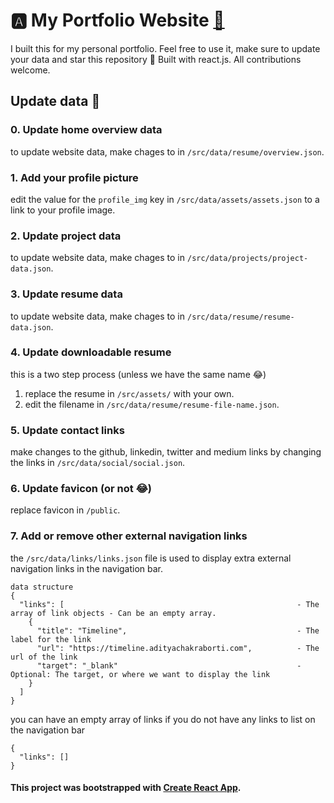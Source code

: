 # :a: My Portfolio Website [:link:](https://adityachakraborti.com/)

I built this for my personal portfolio. Feel free to use it, make sure to update your data and star this repository :star2:
Built with react.js. All contributions welcome.

## Update data :wave:

### 0. Update home overview data
to update website data, make chages to in `/src/data/resume/overview.json`.

### 1. Add your profile picture
edit the value for the `profile_img` key in `/src/data/assets/assets.json` to a link to your profile image.

### 2. Update project data
to update website data, make chages to in `/src/data/projects/project-data.json`.

### 3. Update resume data
to update website data, make chages to in `/src/data/resume/resume-data.json`.

### 4. Update downloadable resume
this is a two step process (unless we have the same name :joy:)
1. replace the resume in `/src/assets/` with your own.
2. edit the filename in `/src/data/resume/resume-file-name.json`.

### 5. Update contact links
make changes to the github, linkedin, twitter and medium links by changing the links in `/src/data/social/social.json`.
    
### 6. Update favicon (or not :joy:)
replace favicon in `/public`.

### 7. Add or remove other external navigation links
the `/src/data/links/links.json` file is used to display extra external navigation links in the navigation bar.

```
data structure
{
  "links": [                                                    - The array of link objects - Can be an empty array.
    {
      "title": "Timeline",                                      - The label for the link
      "url": "https://timeline.adityachakraborti.com",          - The url of the link
      "target": "_blank"                                        - Optional: The target, or where we want to display the link
    }
  ]
}
```
you can have an empty array of links if you do not have any links to list on the navigation bar
```
{
  "links": []
}
```



#### This project was bootstrapped with [Create React App](https://github.com/facebook/create-react-app).
